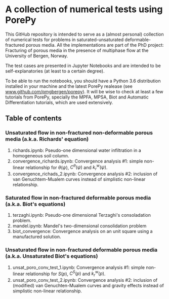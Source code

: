 # A collection of numerical tests using PorePy

This GitHub repository is intended to serve as a (almost personal) collection of numerical tests for problems in saturated-unsaturated deformable-fractured porous media. All the implementations are part of the PhD project: Fracturing of porous media in the presence of multiphase flow at the University of Bergen, Norway. 

The test cases are presented in Jupyter Notebooks and are intended to be self-explanatories (at least to a certain degree).

To be able to run the notebooks, you should have a Python 3.6 distribution installed in your machine and the latest PorePy realease (see www.github.com/pmgbergen/porepy). It will be wise to check at least a few tutorials from PorePy, specially the MPFA, MPSA, Biot and Automatic Differentiation tutorials, which are used extensively.

## Table of contents

### Unsaturated flow in non-fractured non-deformable porous media (a.k.a. Richards' equation)

1. richards.ipynb: Pseudo-one dimensional water infiltration in a homogeneous soil column.
2. convergence_richards.ipynb: Convergence analysis #1: simple non-linear relationship for $\theta(\psi)$, $C^\theta(\psi)$ and $k_r^w(\psi)$.
3. convergence_richads_2.ipynb: Convergence analysis #2: inclusion of van Genuchtem-Mualem curves instead of simplistic non-linear relationship.

### Saturated flow in non-fractured deformable porous media (a.k.a. Biot's equations)

1. terzaghi.ipynb: Pseudo-one dimensional Terzaghi's consoladation problem.
2. mandel.ipynb: Mandel's two-dimensional consolidation problem
3. biot_convergence: Convergence analysis on an unit square using a manufactured solution.

### Unsaturated flow in non-fractured deformable porous media (a.k.a. Unsaturated Biot's equations)

1. unsat_poro_conv_test_1.ipynb: Convergence analysis #1: simple non-linear relationship for $S(p)$, $C^S(p)$ and $k_r^w(p)$.
2. unsat_poro_conv_test_2.ipynb: Convergence analysis #2: inclusion of (modified) van Genuchten-Mualem curves and gravity effects instead of simplistic non-linear relationship.
